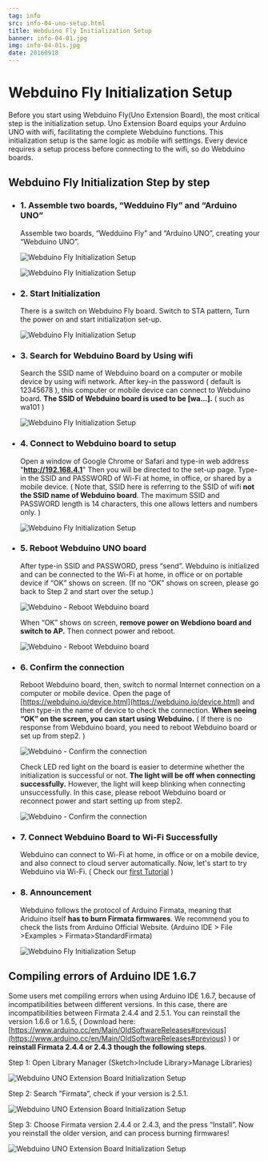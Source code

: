 ```yaml
---
tag: info
src: info-04-uno-setup.html
title: Webduino Fly Initialization Setup
banner: info-04-01.jpg
img: info-04-01s.jpg
date: 20160918
---
```


<!-- @@master  = ../../_layout.html-->

<!-- @@block  =  meta-->

<title>Webduino Fly Initialization Setup :::: Webduino = Web × Arduino</title>

<meta name="description" content="Before you start using Webduino Fly(Uno Extension Board), the most critical step is the initialization setup. Uno Extension Board equips your Arduino UNO with wifi, facilitating the complete Webduino functions. This initialization setup is the same logic as mobile wifi settings. Every device requires a setup process before connecting to the wifi, so do Webduino boards.
">

<meta itemprop="description" content="Before you start using Webduino Fly(Uno Extension Board), the most critical step is the initialization setup. Uno Extension Board equips your Arduino UNO with wifi, facilitating the complete Webduino functions. This initialization setup is the same logic as mobile wifi settings. Every device requires a setup process before connecting to the wifi, so do Webduino boards.
">

<meta property="og:description" content="Before you start using Webduino Fly(Uno Extension Board), the most critical step is the initialization setup. Uno Extension Board equips your Arduino UNO with wifi, facilitating the complete Webduino functions. This initialization setup is the same logic as mobile wifi settings. Every device requires a setup process before connecting to the wifi, so do Webduino boards.
">

<meta property="og:title" content="Webduino Fly Initialization Setup" >

<meta property="og:url" content="https://webduino.io/tutorials/info-04-uno-setup.html">

<meta property="og:image" content="https://webduino.io/img/tutorials/info-04-01s.jpg">

<meta itemprop="image" content="https://webduino.io/img/tutorials/info-04-01s.jpg">

<include src="../_include-tutorials.html"></include>

<!-- @@close-->

<!-- @@block  =  preAndNext-->

<include src="../_include-tutorials-content.html"></include>

<!-- @@close-->


<!-- @@block  =  tutorials-->
# Webduino Fly Initialization Setup

Before you start using Webduino Fly(Uno Extension Board), the most critical step is the initialization setup. Uno Extension Board equips your Arduino UNO with wifi, facilitating the complete Webduino functions. This initialization setup is the same logic as mobile wifi settings. Every device requires a setup process before connecting to the wifi, so do Webduino boards.

## Webduino Fly Initialization Step by step 

- ### 1. Assemble two boards, “Wedduino Fly” and “Arduino UNO”

	Assemble two boards, “Wedduino Fly” and “Arduino UNO”, creating your “Webduino UNO”.

	![Webduino Fly Initialization Setup](../../img/tutorials/info-04-02.jpg)

	![Webduino Fly Initialization Setup](../../img/tutorials/info-04-03.jpg)

- ### 2. Start Initialization

	There is a switch on Webduino Fly board. Switch to STA pattern, Turn the power on and start initialization set-up.

	![Webduino Fly Initialization Setup](../../img/tutorials/info-04-04.jpg)

- ### 3. Search for Webduino Board by Using wifi

	Search the SSID name of Webduino board on a computer or mobile device by using wifi network. After key-in the password ( default is 12345678 ), this computer or mobile device can connect to Webduino board. **The SSID of Webduino board is used to be [wa...].** ( such as wa101 )

	![Webduino Fly Initialization Setup](../../img/tutorials/info-04-05.jpg)


- ### 4. Connect to Webduino board to setup

	Open a window of Google Chrome or Safari and type-in web address "<b>http://192.168.4.1</b>" Then you will be directed to the set-up page. Type-in the SSID and PASSWORD of Wi-Fi at home, in office, or shared by a mobile device. ( Note that, SSID here is referring to the SSID of wifi **not the SSID name of Webduino board**. The maximum SSID and PASSWORD length is 14 characters, this one allows letters and numbers only. )

	![Webduino Fly Initialization Setup](../../img/tutorials/info-04-06.jpg)

- ### 5. Reboot Webduino UNO board

	After type-in SSID and PASSWORD, press “send”. Webduino is initialized and can be connected to the Wi-Fi at home, in office or on portable device if  “OK” shows on screen. (If no “OK” shows on screen, please go back to Step 2 and start over the setup.)

	![Webduino - Reboot Webduino board](../../img/tutorials/info-04-07.jpg)

	When “OK” shows on screen, **remove power on Webdiono board and switch to AP.** Then connect power and reboot.

	![Webduino - Reboot Webduino board](../../img/tutorials/info-04-08.jpg)

- ### 6. Confirm the connection

	Reboot Webduino board, then, switch to normal Internet connection on a computer or mobile device. Open the page of [https://webduino.io/device.html](https://webduino.io/device.html) and then type-in the name of device to check the connection. **When seeing “OK” on the screen, you can start using Webduino.** ( If there is no response from Webduino board, you need to reboot Webduino board or set up from step2. )

	![Webduino - Confirm the connection](../../img/tutorials/info-04-09.jpg)

	Check LED red light on the board is easier to determine whether the initialization is successful or not. **The light will be off when connecting successfully.** However, the light will keep blinking when connecting unsuccessfully. In this case, please reboot Webduino board or reconnect power and start setting up from step2.

	![Webduino - Confirm the connection](../../img/tutorials/info-04-10.jpg)

- ### 7. Connect Webduino Board to Wi-Fi Successfully

	Webduino can connect to Wi-Fi at home, in office or on a mobile device, and also connect to cloud server automatically. Now, let's start to try Webduino via Wi-Fi.  ( Check our [first Tutorial](tutorial-01-led.html) )

- ### 8. Announcement

	Webduino follows the protocol of Arduino Firmata, meaning that Ariduino itself **has to burn Firmata firmwares**. We recommend you to check the lists from Arduino Official Website. (Arduino IDE > File >Examples > Firmata>StandardFirmata) 

	![Webduino Fly Initialization Setup](../../img/tutorials/info-05-08.jpg)

## Compiling errors of Arduino IDE 1.6.7 

Some users met compiling errors when using Arduino IDE 1.6.7, because of incompatibilities between different versions. In this case, there are incompatibilities between Firmata 2.4.4 and 2.5.1. You can reinstall the version 1.6.6 or 1.6.5, ( Download here: [https://www.arduino.cc/en/Main/OldSoftwareReleases#previous](https://www.arduino.cc/en/Main/OldSoftwareReleases#previous) ) or **reinstall Firmata 2.4.4 or 2.4.3 though the following steps**.

Step 1: Open Library Manager (Sketch>Include Library>Manage Libraries)

![Webduino UNO Extension Board Initialization Setup](../../img/tutorials/info-07-10.jpg)

Step 2: Search ”Firmata”, check if your version is 2.5.1.

![Webduino UNO Extension Board Initialization Setup](../../img/tutorials/info-07-12.jpg)

Step 3: Choose Firmata version 2.4.4 or 2.4.3, and the press “Install”. Now you reinstall the older version, and can process burning firmwares!

![Webduino UNO Extension Board Initialization Setup](../../img/tutorials/info-07-13.jpg)


<!-- @@close-->